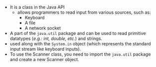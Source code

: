 - It is a class in the Java API
	- allows programmers to read input from various sources, such as:
		- Keyboard
		- A file
		- A network socket
- A part of the `java.util` package and can be used to read primitive datatypes (*e.g.: int, double, etc.*) and strings.
- used along with the `System.in` object (which represents the standard input stream like keyboard inputs).
-  To use the Scanner class, you need to import the `java.util` package and create a new Scanner object.